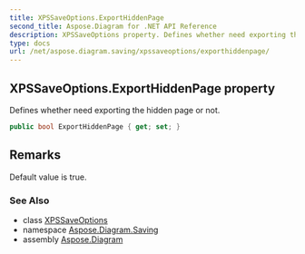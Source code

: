 ```yaml
---
title: XPSSaveOptions.ExportHiddenPage
second_title: Aspose.Diagram for .NET API Reference
description: XPSSaveOptions property. Defines whether need exporting the hidden page or not
type: docs
url: /net/aspose.diagram.saving/xpssaveoptions/exporthiddenpage/
---
```

## XPSSaveOptions.ExportHiddenPage property

Defines whether need exporting the hidden page or not.

```csharp
public bool ExportHiddenPage { get; set; }
```

## Remarks

Default value is true.

### See Also

* class [XPSSaveOptions](../)
* namespace [Aspose.Diagram.Saving](../../xpssaveoptions/)
* assembly [Aspose.Diagram](../../../)


